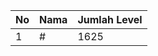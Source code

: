 | No | Nama            | Jumlah Level |
|----|-----------------|--------------|
| 1  | #    |    1625        |

